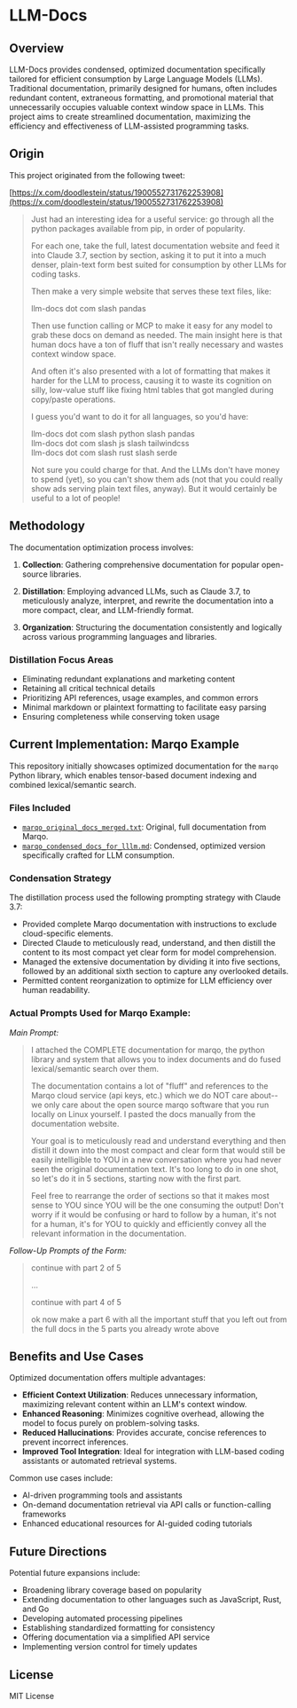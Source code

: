 # LLM-Docs

## Overview

LLM-Docs provides condensed, optimized documentation specifically tailored for efficient consumption by Large Language Models (LLMs). Traditional documentation, primarily designed for humans, often includes redundant content, extraneous formatting, and promotional material that unnecessarily occupies valuable context window space in LLMs. This project aims to create streamlined documentation, maximizing the efficiency and effectiveness of LLM-assisted programming tasks.

## Origin

This project originated from the following tweet:

[https://x.com/doodlestein/status/1900552731762253908](https://x.com/doodlestein/status/1900552731762253908)

> Just had an interesting idea for a useful service: go through all the python packages available from pip, in order of popularity.  
>  
> For each one, take the full, latest documentation website and feed it into Claude 3.7, section by section, asking it to put it into a much denser, plain-text form best suited for consumption by other LLMs for coding tasks.  
>  
> Then make a very simple website that serves these text files, like:  
>  
> llm-docs dot com slash pandas  
>  
> Then use function calling or MCP to make it easy for any model to grab these docs on demand as needed. The main insight here is that human docs have a ton of fluff that isn't really necessary and wastes context window space.  
>  
> And often it's also presented with a lot of formatting that makes it harder for the LLM to process, causing it to waste its cognition on silly, low-value stuff like fixing html tables that got mangled during copy/paste operations.  
>  
> I guess you'd want to do it for all languages, so you'd have:  
>  
> llm-docs dot com slash python slash pandas  
> llm-docs dot com slash js slash tailwindcss  
> llm-docs dot com slash rust slash serde  
>  
> Not sure you could charge for that. And the LLMs don't have money to spend (yet), so you can't show them ads (not that you could really show ads serving plain text files, anyway). But it would certainly be useful to a lot of people!

## Methodology

The documentation optimization process involves:

1. **Collection**: Gathering comprehensive documentation for popular open-source libraries.

2. **Distillation**: Employing advanced LLMs, such as Claude 3.7, to meticulously analyze, interpret, and rewrite the documentation into a more compact, clear, and LLM-friendly format.

3. **Organization**: Structuring the documentation consistently and logically across various programming languages and libraries.

### Distillation Focus Areas

- Eliminating redundant explanations and marketing content
- Retaining all critical technical details
- Prioritizing API references, usage examples, and common errors
- Minimal markdown or plaintext formatting to facilitate easy parsing
- Ensuring completeness while conserving token usage

## Current Implementation: Marqo Example

This repository initially showcases optimized documentation for the `marqo` Python library, which enables tensor-based document indexing and combined lexical/semantic search.

### Files Included

- [`marqo_original_docs_merged.txt`](https://github.com/Dicklesworthstone/llm-docs/blob/main/marqo_original_docs_merged.txt): Original, full documentation from Marqo.
- [`marqo_condensed_docs_for_lllm.md`](https://github.com/Dicklesworthstone/llm-docs/blob/main/marqo_condensed_docs_for_lllm.md): Condensed, optimized version specifically crafted for LLM consumption.

### Condensation Strategy

The distillation process used the following prompting strategy with Claude 3.7:

- Provided complete Marqo documentation with instructions to exclude cloud-specific elements.
- Directed Claude to meticulously read, understand, and then distill the content to its most compact yet clear form for model comprehension.
- Managed the extensive documentation by dividing it into five sections, followed by an additional sixth section to capture any overlooked details.
- Permitted content reorganization to optimize for LLM efficiency over human readability.

### Actual Prompts Used for Marqo Example:

*Main Prompt:*

> I attached the COMPLETE documentation for marqo, the python library and system that allows you to index documents and do fused lexical/semantic search over them.
>
> The documentation contains a lot of "fluff" and references to the Marqo cloud service (api keys, etc.) which we do NOT care about-- we only care about the open source marqo software that you run locally on Linux yourself. I pasted the docs manually from the documentation website.  
>
> Your goal is to meticulously read and understand everything and then distill it down into the most compact and clear form that would still be easily intelligible to YOU in a new conversation where you had never seen the original documentation text. It's too long to do in one shot, so let's do it in 5 sections, starting now with the first part. 
>
> Feel free to rearrange the order of sections so that it makes most sense to YOU since YOU will be the one consuming the output! Don't worry if it would be confusing or hard to follow by a human, it's not for a human, it's for YOU to quickly and efficiently convey all the relevant information in the documentation.

*Follow-Up Prompts of the Form:*

> continue with part 2 of 5
>
> ...
> 
> continue with part 4 of 5
>
> ok now make a part 6 with all the important stuff that you left out from the full docs in the 5 parts you already wrote above
 
## Benefits and Use Cases

Optimized documentation offers multiple advantages:

- **Efficient Context Utilization**: Reduces unnecessary information, maximizing relevant content within an LLM's context window.
- **Enhanced Reasoning**: Minimizes cognitive overhead, allowing the model to focus purely on problem-solving tasks.
- **Reduced Hallucinations**: Provides accurate, concise references to prevent incorrect inferences.
- **Improved Tool Integration**: Ideal for integration with LLM-based coding assistants or automated retrieval systems.

Common use cases include:

- AI-driven programming tools and assistants
- On-demand documentation retrieval via API calls or function-calling frameworks
- Enhanced educational resources for AI-guided coding tutorials

## Future Directions

Potential future expansions include:

- Broadening library coverage based on popularity
- Extending documentation to other languages such as JavaScript, Rust, and Go
- Developing automated processing pipelines
- Establishing standardized formatting for consistency
- Offering documentation via a simplified API service
- Implementing version control for timely updates

## License

MIT License
